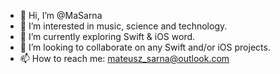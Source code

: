 - 👋 Hi, I’m @MaSarna
- 👀 I’m interested in music, science and technology. 
- 🌱 I’m currently exploring Swift & iOS word.
- 💞️ I’m looking to collaborate on any Swift and/or iOS projects.
- 📫 How to reach me: mateusz_sarna@outlook.com

<!---
MaSarna/MaSarna is a ✨ special ✨ repository because its `README.md` (this file) appears on your GitHub profile.
You can click the Preview link to take a look at your changes.
--->
